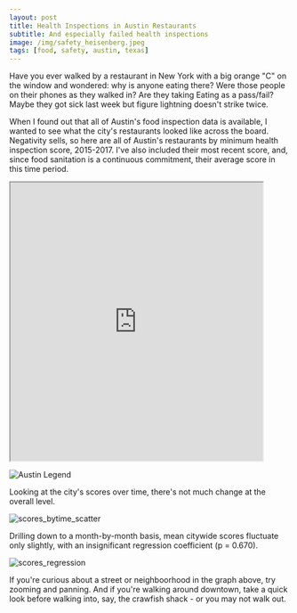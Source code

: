 ```yaml
---
layout: post
title: Health Inspections in Austin Restaurants
subtitle: And especially failed health inspections
image: /img/safety_heisenberg.jpeg
tags: [food, safety, austin, texas]
---
```


Have you ever walked by a restaurant in New York with a big orange "C" on the window and wondered: why is anyone eating there? Were those people on their phones as they walked in? Are they taking Eating as a pass/fail? Maybe they got sick last week but figure lightning doesn't strike twice.

When I found out that all of Austin's food inspection data is available, I wanted to see what the city's restaurants looked like across the board. Negativity sells, so here are all of Austin's restaurants by minimum health inspection score, 2015-2017. I've also included their most recent score, and, since food sanitation is a continuous commitment, their average score in this time period.



<style> .responsive-wrap iframe{ max-width: 100%;} </style>
<iframe src="https://public.tableau.com/views/AustinRestaurantInspections_3/Dashboard1?:showVizHome=no&:embed=true" width="90%" height="500"></iframe>


<!-- Austin Legend -->
![Austin Legend](http://mattdorros.com/img/austin_legend.jpg)

Looking at the city's scores over time, there's not much change at the overall level. 

![scores_bytime_scatter](http://mattdorros.com/img/scores_bytime_scatter.jpg)

Drilling down to a month-by-month basis, mean citywide scores fluctuate only slightly, with an insignificant regression coefficient (p = 0.670).

![scores_regression](http://mattdorros.com/img/scores_regression.jpg)

If you're curious about a street or neighboorhood in the graph above, try zooming and panning. And if you're walking around downtown, take a quick look before walking into, say, the crawfish shack - or you may not walk out.


